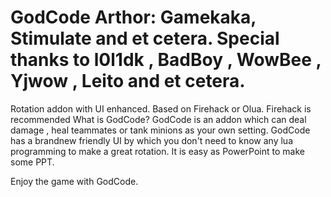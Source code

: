 # GodCode Arthor: Gamekaka, Stimulate and et cetera. Special thanks to l0l1dk , BadBoy , WowBee , Yjwow , Leito and et cetera.
Rotation addon with UI enhanced. Based on Firehack or Olua. Firehack is recommended
What is GodCode?
GodCode is an addon which can deal damage , heal teammates or tank minions as your own setting.
GodCode has a brandnew friendly UI by which you don't need to know any lua programming to make a great rotation.
It is easy as PowerPoint to make some PPT.

Enjoy the game with GodCode.
